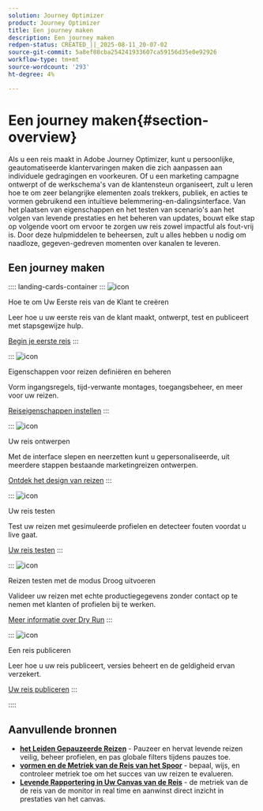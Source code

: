 ```yaml
---
solution: Journey Optimizer
product: Journey Optimizer
title: Een journey maken
description: Een journey maken
redpen-status: CREATED_||_2025-08-11_20-07-02
source-git-commit: 5a8ef88cba254241933607ca59156d35e0e92926
workflow-type: tm+mt
source-wordcount: '293'
ht-degree: 4%

---
```



# Een journey maken{#section-overview}

Als u een reis maakt in Adobe Journey Optimizer, kunt u persoonlijke, geautomatiseerde klantervaringen maken die zich aanpassen aan individuele gedragingen en voorkeuren. Of u een marketing campagne ontwerpt of de werkschema&#39;s van de klantensteun organiseert, zult u leren hoe te om zeer belangrijke elementen zoals trekkers, publiek, en acties te vormen gebruikend een intuïtieve belemmering-en-dalingsinterface. Van het plaatsen van eigenschappen en het testen van scenario&#39;s aan het volgen van levende prestaties en het beheren van updates, bouwt elke stap op volgende voort om ervoor te zorgen uw reis zowel impactful als fout-vrij is. Door deze hulpmiddelen te beheersen, zult u alles hebben u nodig om naadloze, gegeven-gedreven momenten over kanalen te leveren.

## Een journey maken

:::: landing-cards-container
:::
![icon](https://cdn.experienceleague.adobe.com/icons/circle-play.svg?lang=nl-NL)

Hoe te om Uw Eerste reis van de Klant te creëren

Leer hoe u uw eerste reis van de klant maakt, ontwerpt, test en publiceert met stapsgewijze hulp.

[Begin je eerste reis](../using/building-journeys/journey-gs.md)
:::

:::
![icon](https://cdn.experienceleague.adobe.com/icons/gear.svg?lang=nl-NL)

Eigenschappen voor reizen definiëren en beheren

Vorm ingangsregels, tijd-verwante montages, toegangsbeheer, en meer voor uw reizen.

[Reiseigenschappen instellen](../using/building-journeys/journey-properties.md)
:::

:::
![icon](https://cdn.experienceleague.adobe.com/icons/puzzle-piece.svg?lang=nl-NL)

Uw reis ontwerpen

Met de interface slepen en neerzetten kunt u gepersonaliseerde, uit meerdere stappen bestaande marketingreizen ontwerpen.

[Ontdek het design van reizen](../using/building-journeys/using-the-journey-designer.md)
:::

:::
![icon](https://cdn.experienceleague.adobe.com/icons/list-check.svg?lang=nl-NL)

Uw reis testen

Test uw reizen met gesimuleerde profielen en detecteer fouten voordat u live gaat.

[Uw reis testen](../using/building-journeys/testing-the-journey.md)
:::

:::
![icon](https://cdn.experienceleague.adobe.com/icons/screwdriver-wrench.svg?lang=nl-NL)

Reizen testen met de modus Droog uitvoeren

Valideer uw reizen met echte productiegegevens zonder contact op te nemen met klanten of profielen bij te werken.

[Meer informatie over Dry Run](../using/building-journeys/journey-dry-run.md)
:::

:::
![icon](https://cdn.experienceleague.adobe.com/icons/circle-play.svg?lang=nl-NL)

Een reis publiceren

Leer hoe u uw reis publiceert, versies beheert en de geldigheid ervan verzekert.

[Uw reis publiceren](../using/building-journeys/publishing-the-journey.md)
:::

::::


## Aanvullende bronnen

- **[het Leiden Gepauzeerde Reizen](../using/building-journeys/journey-pause.md)** - Pauzeer en hervat levende reizen veilig, beheer profielen, en pas globale filters tijdens pauzes toe.
- **[vormen en de Metriek van de Reis van het Spoor](../using/building-journeys/success-metrics.md)** - bepaal, wijs, en controleer metriek toe om het succes van uw reizen te evalueren.
- **[Levende Rapportering in Uw Canvas van de Reis](../using/building-journeys/report-journey.md)** - de metriek van de de reis van de monitor in real time en aanwinst direct inzicht in prestaties van het canvas.

